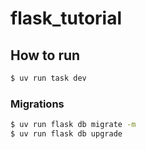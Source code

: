 # flask_tutorial
 
## How to run

```bash
$ uv run task dev
```

### Migrations

```bash
$ uv run flask db migrate -m
$ uv run flask db upgrade
```